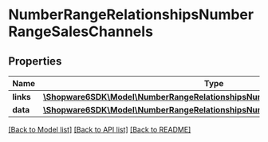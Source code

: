 # NumberRangeRelationshipsNumberRangeSalesChannels

## Properties
Name | Type | Description | Notes
------------ | ------------- | ------------- | -------------
**links** | [**\Shopware6SDK\Model\NumberRangeRelationshipsNumberRangeSalesChannelsLinks**](NumberRangeRelationshipsNumberRangeSalesChannelsLinks.md) |  | [optional] 
**data** | [**\Shopware6SDK\Model\NumberRangeRelationshipsNumberRangeSalesChannelsData[]**](NumberRangeRelationshipsNumberRangeSalesChannelsData.md) |  | [optional] 

[[Back to Model list]](../../README.md#documentation-for-models) [[Back to API list]](../../README.md#documentation-for-api-endpoints) [[Back to README]](../../README.md)

